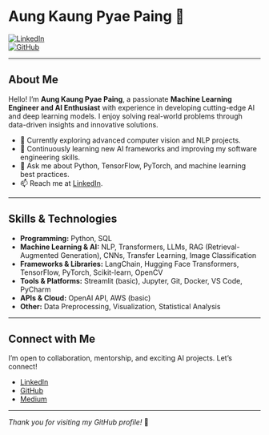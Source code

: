 # Aung Kaung Pyae Paing 👋

[![LinkedIn](https://img.shields.io/badge/LinkedIn-blue?logo=linkedin&style=flat&logoColor=white)](https://www.linkedin.com/in/aung-kaung-pyae-paing-889b45221/?originalSubdomain=mm)  
[![GitHub](https://img.shields.io/badge/GitHub-black?logo=github&style=flat&logoColor=white)](https://github.com/aungkaungpyaepaing)

---

## About Me

Hello! I’m **Aung Kaung Pyae Paing**, a passionate **Machine Learning Engineer and AI Enthusiast** with experience in developing cutting-edge AI and deep learning models. I enjoy solving real-world problems through data-driven insights and innovative solutions.

- 🔭 Currently exploring advanced computer vision and NLP projects.
- 🌱 Continuously learning new AI frameworks and improving my software engineering skills.
- 💬 Ask me about Python, TensorFlow, PyTorch, and machine learning best practices.
- 📫 Reach me at [LinkedIn](https://www.linkedin.com/in/aung-kaung-pyae-paing-889b45221/?originalSubdomain=mm).

---

## Skills & Technologies

- **Programming:** Python, SQL
- **Machine Learning & AI:** NLP, Transformers, LLMs, RAG (Retrieval-Augmented Generation), CNNs, Transfer Learning, Image Classification  
- **Frameworks & Libraries:** LangChain, Hugging Face Transformers, TensorFlow, PyTorch, Scikit-learn, OpenCV  
- **Tools & Platforms:** Streamlit (basic), Jupyter, Git, Docker, VS Code, PyCharm  
- **APIs & Cloud:** OpenAI API, AWS (basic)  
- **Other:** Data Preprocessing, Visualization, Statistical Analysis


---

## Connect with Me

I’m open to collaboration, mentorship, and exciting AI projects. Let’s connect!

- [LinkedIn](https://www.linkedin.com/in/aung-kaung-pyae-paing-889b45221/?originalSubdomain=mm)  
- [GitHub](https://github.com/aungkaungpyaepaing)  
- [Medium](https://medium.com/@kaungpyae.kp27)

---

*Thank you for visiting my GitHub profile!* 🚀
